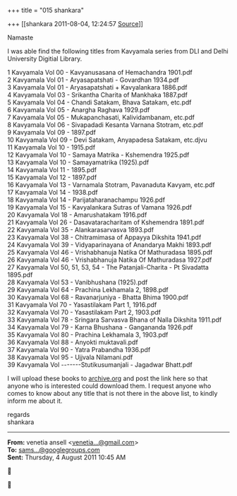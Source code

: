+++
title = "015 shankara"

+++
[[shankara	2011-08-04, 12:24:57 [Source](https://groups.google.com/g/samskrita/c/7wAzezJqqEc)]]



Namaste  

  

I was able find the following titles from Kavyamala series from DLI and Delhi University Digitial Library.

  

1 Kavyamala Vol 00 - Kavyanusasana of Hemachandra 1901.pdf  
2 Kavyamala Vol 01 - Aryasapatshati - Govardhan 1934.pdf  
3 Kavyamala Vol 01 - Aryasapatshati + Kavyalankara 1886.pdf  
4 Kavyamala Vol 03 - Srikantha Charita of Mankhaka 1887.pdf  
5 Kavyamala Vol 04 - Chandi Satakam, Bhava Satakam, etc.pdf  
6 Kavyamala Vol 05 - Anargha Raghava 1929.pdf  
7 Kavyamala Vol 05 - Mukapanchasati, Kalividambanam, etc.pdf  
8 Kavyamala Vol 06 - Sivapadadi Kesanta Varnana Stotram, etc.pdf  
9 Kavyamala Vol 09 - 1897.pdf  
10 Kavyamala Vol 09 - Devi Satakam, Anyapadesa Satakam, etc.djvu  
11 Kavyamala Vol 10 - 1915.pdf  
12 Kavyamala Vol 10 - Samaya Matrika - Kshemendra 1925.pdf  
13 Kavyamala Vol 10 - Samayamatrika (1925).pdf  
14 Kavyamala Vol 11 - 1895.pdf  
15 Kavyamala Vol 12 - 1897.pdf  
16 Kavyamala Vol 13 - Varnamala Stotram, Pavanaduta Kavyam, etc.pdf  
17 Kavyamala Vol 14 - 1938.pdf  
18 Kavyamala Vol 14 - Parijataharanachampu 1926.pdf  
19 Kavyamala Vol 15 - Kavyalankara Sutras of Vamana 1926.pdf  
20 Kavyamala Vol 18 - Amarushatakam 1916.pdf  
21 Kavyamala Vol 26 - Dasavataracharitam of Kshemendra 1891.pdf  
22 Kavyamala Vol 35 - Alankarasarvasva 1893.pdf  
23 Kavyamala Vol 38 - Chitramimasa of Appayya Dikshita 1941.pdf  
24 Kavyamala Vol 39 - Vidyaparinayana of Anandarya Makhi 1893.pdf  
25 Kavyamala Vol 46 - Vrishabhanuja Natika Of Mathuradasa 1895.pdf  
26 Kavyamala Vol 46 - Vrishabhanuja Natika Of Mathuradasa 1927.pdf  
27 Kavyamala Vol 50, 51, 53, 54 - The Patanjali-Charita - Pt Sivadatta 1895.pdf  
28 Kavyamala Vol 53 - Vanibhushana (1925).pdf  
29 Kavyamala Vol 64 - Prachina Lekhamala 2, 1898.pdf  
30 Kavyamala Vol 68 - Ravanarjuniya - Bhatta Bhima 1900.pdf  
31 Kavyamala Vol 70 - Yasastilakam Part 1, 1916.pdf  
32 Kavyamala Vol 70 - Yasastilakam Part 2, 1903.pdf  
33 Kavyamala Vol 78 - Sringara Sarvasva Bhana of Nalla Dikshita 1911.pdf  
34 Kavyamala Vol 79 - Karna Bhushana - Gangananda 1926.pdf  
35 Kavyamala Vol 80 - Prachina Lekhamala 3, 1903.pdf  
36 Kavyamala Vol 88 - Anyokti muktavali.pdf  
37 Kavyamala Vol 90 - Yatra Prabandha 1936.pdf  
38 Kavyamala Vol 95 - Ujjvala Nilamani.pdf  
39 Kavyamala Vol -------Stutikusumanjali - Jagadwar Bhatt.pdf

  

I will upload these books to [archive.org](http://archive.org) and post the link here so that anyone who is interested could download them. I request anyone who comes to know about any title that is not there in the above list, to kindly inform me about it.  



regards  
shankara  

------------------------------------------------------------------------

**From:** venetia ansell \<[venetia...@gmail.com]()\>  
**To:** [sams...@googlegroups.com]()  
**Sent:** Thursday, 4 August 2011 10:45 AM





